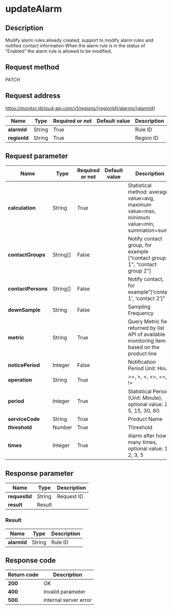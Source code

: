 # updateAlarm


## Description
Modify alarm rules already created, support to modify alarm rules and notified contact information When the alarm rule is in the status of “Enabled” the alarm rule is allowed to be modified.

## Request method
PATCH

## Request address
https://monitor.jdcloud-api.com/v1/regions/{regionId}/alarms/{alarmId}

|Name|Type|Required or not|Default value|Description|
|---|---|---|---|---|
|**alarmId**|String|True| |Rule ID|
|**regionId**|String|True| |Region ID|

## Request parameter
|Name|Type|Required or not|Default value|Description|
|---|---|---|---|---|
|**calculation**|String|True| |Statistical method: average value=avg, maximum value=max, minimum value=min, summation=sum|
|**contactGroups**|String[]|False| |Notify contact group, for example [“contact group 1”, “contact group 2”]|
|**contactPersons**|String[]|False| |Notify contact, for example“[‘contact 1’, ‘contact 2’]”|
|**downSample**|String|False| |Sampling Frequency|
|**metric**|String|True| |Query Metric field returned by list API of available monitoring item based on the product line|
|**noticePeriod**|Integer|False| |Notification Period Unit: Hour|
|**operation**|String|True| |>=, >, <, <=, ==, !=|
|**period**|Integer|True| |Statistical Period (Unit: Minute), optional value: 2, 5, 15, 30, 60|
|**serviceCode**|String|True| |Product Name|
|**threshold**|Number|True| |Threshold|
|**times**|Integer|True| |Alarm after how many times, optional value: 1, 2, 3, 5|


## Response parameter
|Name|Type|Description|
|---|---|---|
|**requestId**|String|Request ID|
|**result**|Result| |


### Result
|Name|Type|Description|
|---|---|---|
|**alarmId**|String|Rule ID|

## Response code
|Return code|Description|
|---|---|
|**200**|OK|
|**400**|invalid parameter|
|**500**|internal server error|
